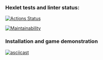 ### Hexlet tests and linter status:
[![Actions Status](https://github.com/maryker/python-project-49/workflows/hexlet-check/badge.svg)](https://github.com/maryker/python-project-49/actions)

[![Maintainability](https://api.codeclimate.com/v1/badges/240c010e5b63212429c9/maintainability)](https://codeclimate.com/github/maryker/python-project-49/maintainability)

### Installation and game demonstration
[![asciicast](https://asciinema.org/a/qYWAp1jTD23jU9AX4NiRpdJyi.svg)](https://asciinema.org/a/qYWAp1jTD23jU9AX4NiRpdJyi)